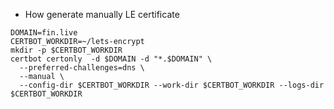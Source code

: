 * How generate manually LE certificate

```
DOMAIN=fin.live
CERTBOT_WORKDIR=~/lets-encrypt
mkdir -p $CERTBOT_WORKDIR
certbot certonly  -d $DOMAIN -d "*.$DOMAIN" \
  --preferred-challenges=dns \
  --manual \
  --config-dir $CERTBOT_WORKDIR --work-dir $CERTBOT_WORKDIR --logs-dir $CERTBOT_WORKDIR
```